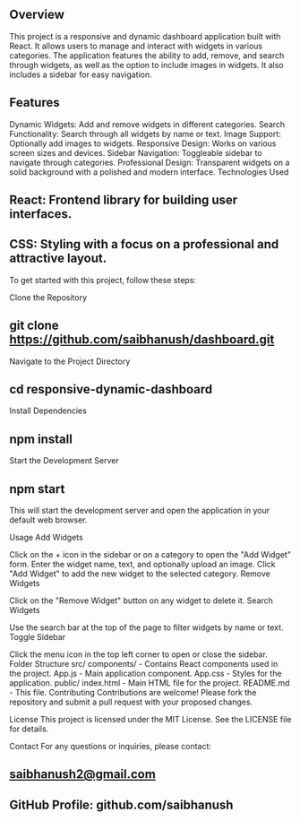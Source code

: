 ## Overview
This project is a responsive and dynamic dashboard application built with React. It allows users to manage and interact with widgets in various categories. The application features the ability to add, remove, and search through widgets, as well as the option to include images in widgets. It also includes a sidebar for easy navigation.

## Features
Dynamic Widgets: Add and remove widgets in different categories.
Search Functionality: Search through all widgets by name or text.
Image Support: Optionally add images to widgets.
Responsive Design: Works on various screen sizes and devices.
Sidebar Navigation: Toggleable sidebar to navigate through categories.
Professional Design: Transparent widgets on a solid background with a polished and modern interface.
Technologies Used
## React: Frontend library for building user interfaces.
## CSS: Styling with a focus on a professional and attractive layout.

To get started with this project, follow these steps:

Clone the Repository


## git clone https://github.com/saibhanush/dashboard.git
Navigate to the Project Directory


## cd responsive-dynamic-dashboard
Install Dependencies

## npm install
Start the Development Server
## npm start
This will start the development server and open the application in your default web browser.

Usage
Add Widgets

Click on the + icon in the sidebar or on a category to open the "Add Widget" form.
Enter the widget name, text, and optionally upload an image.
Click "Add Widget" to add the new widget to the selected category.
Remove Widgets

Click on the "Remove Widget" button on any widget to delete it.
Search Widgets

Use the search bar at the top of the page to filter widgets by name or text.
Toggle Sidebar

Click the menu icon in the top left corner to open or close the sidebar.
Folder Structure
src/
components/ - Contains React components used in the project.
App.js - Main application component.
App.css - Styles for the application.
public/
index.html - Main HTML file for the project.
README.md - This file.
Contributing
Contributions are welcome! Please fork the repository and submit a pull request with your proposed changes.

License
This project is licensed under the MIT License. See the LICENSE file for details.

Contact
For any questions or inquiries, please contact:

## saibhanush2@gmail.com
## GitHub Profile: github.com/saibhanush
